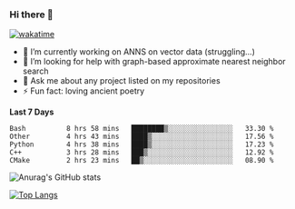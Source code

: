 ### Hi there 👋

[![wakatime](https://wakatime.com/badge/user/8906da98-c623-4aff-ac00-99cb42e09b38.svg)](https://wakatime.com/@8906da98-c623-4aff-ac00-99cb42e09b38)

- 🔭 I’m currently working on ANNS on vector data (struggling...)
- 🤔 I’m looking for help with graph-based approximate nearest neighbor search
- 💬 Ask me about any project listed on my repositories
- ⚡ Fun fact: loving ancient poetry


**Last 7 Days**
<!--START_SECTION:waka-->

```text
Bash          8 hrs 58 mins   ████████▒░░░░░░░░░░░░░░░░   33.30 %
Other         4 hrs 43 mins   ████▒░░░░░░░░░░░░░░░░░░░░   17.56 %
Python        4 hrs 38 mins   ████▒░░░░░░░░░░░░░░░░░░░░   17.23 %
C++           3 hrs 28 mins   ███▒░░░░░░░░░░░░░░░░░░░░░   12.92 %
CMake         2 hrs 23 mins   ██▒░░░░░░░░░░░░░░░░░░░░░░   08.90 %
```

<!--END_SECTION:waka-->

![Anurag's GitHub stats](https://github-readme-stats.vercel.app/api?username=matchyc&count_private=true&show_icons=true&theme=vue)

[![Top Langs](https://github-readme-stats.vercel.app/api/top-langs/?username=matchyc&langs_count=4&&hide=perl,raku,html,javascript,shell,roff,prolog)](https://github.com/anuraghazra/github-readme-stats)
